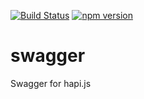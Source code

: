 [![Build Status](https://travis-ci.org/WOOLAN/swagger.svg?branch=master)](https://travis-ci.org/WOOLAN/swagger)
[![npm version](https://badge.fury.io/js/%40woolan%2Fswagger.svg)](https://badge.fury.io/js/%40woolan%2Fswagger)

# swagger

Swagger for hapi.js
